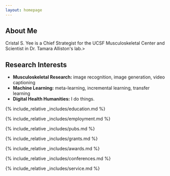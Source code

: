 ```yaml
---
layout: homepage
---
```


## About Me

Cristal S. Yee is a Chief Strategist for the UCSF Musculoskeletal Center and Scientist in Dr. Tamara Alliston's lab.>

## Research Interests

- **Musculoskeletal Research:** image recognition, image generation, video captioning
- **Machine Learning:** meta-learning, incremental learning, transfer learning
- **Digital Health Humanities:** I do things.

{% include_relative _includes/education.md %}

{% include_relative _includes/employment.md %}

{% include_relative _includes/pubs.md %}

<!--{% include_relative _includes/art.md %}--> <!-- you can escape this line if you don't have any art examples -->

{% include_relative _includes/grants.md %}

{% include_relative _includes/awards.md %}

{% include_relative _includes/conferences.md %}

{% include_relative _includes/service.md %}
